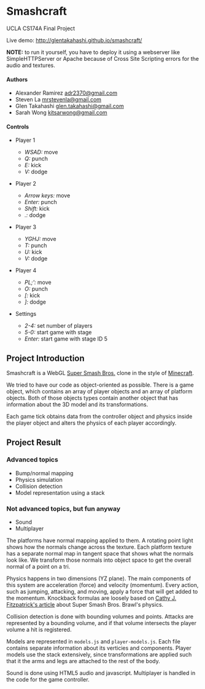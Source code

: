 # Smashcraft

UCLA CS174A Final Project

Live demo: http://glentakahashi.github.io/smashcraft/

**NOTE:** to run it yourself, you have to deploy it using a webserver 
like SimpleHTTPServer or Apache because of Cross Site Scripting errors
for the audio and textures.

#### Authors

*   Alexander Ramirez <adr2370@gmail.com>
*   Steven La <mrstevenla@gmail.com>
*   Glen Takahashi <glen.takahashi@gmail.com>
*   Sarah Wong <kitsarwong@gmail.com>

#### Controls

*   Player 1
    *   *WSAD:* move
    *   *Q:* punch
    *   *E:* kick
    *   *V:* dodge
    
*   Player 2
    *   *Arrow keys:* move
    *   *Enter:* punch
    *   *Shift:* kick
    *   *.:* dodge
    
*   Player 3
    *   *YGHJ:* move
    *   *T:* punch
    *   *U:* kick
    *   *V:* dodge
  
*   Player 4
    *   *PL;':* move
    *   *O:* punch
    *   *[:* kick
    *   *]:* dodge

*   Settings
    *   *2-4:* set number of players
    *   *5-0:* start game with stage
    *   *Enter:* start game with stage ID 5

## Project Introduction

Smashcraft is a WebGL [Super Smash Bros.][1] clone in the style of
[Minecraft][2].

We tried to have our code as object-oriented as possible. There is a game
object, which contains an array of player objects and an array of platform
objects. Both of those objects types contain another object that has information
about the 3D model and its transformations.

Each game tick obtains data from the controller object and physics inside the
player object and alters the physics of each player accordingly.

## Project Result

### Advanced topics

*   Bump/normal mapping
*   Physics simulation
*   Collision detection
*   Model representation using a stack

### Not advanced topics, but fun anyway

*   Sound
*   Multiplayer

The platforms have normal mapping applied to them. A rotating point light shows
how the normals change across the texture. Each platform texture has a separate
normal map in tangent space that shows what the normals look like. We transform
those normals into object space to get the overall normal of a point on a tri.

Physics happens in two dimensions (YZ plane). The main components of this system
are acceleration (force) and velocity (momentum). Every action, such as jumping,
attacking, and moving, apply a force that will get added to the momentum.
Knockback formulas are loosely based on [Cathy J. Fitzpatrick's article][3]
about Super Smash Bros. Brawl's physics.

Collision detection is done with bounding volumes and points. Attacks are
represented by a bounding volume, and if that volume intersects the player
volume a hit is registered.

Models are represented in `models.js` and `player-models.js`. Each file contains
separate information about its verticies and components. Player models use the
stack extensively, since transformations are applied such that it the arms and
legs are attached to the rest of the body.

Sound is done using HTML5 audio and javascript. Multiplayer is handled in the
code for the game controller.

  [1]: http://en.wikipedia.org/wiki/Super_Smash_Bros.
  [2]: http://en.wikipedia.org/wiki/Minecraft
  [3]: https://cathyjf.com/brawl/brawl-dynamics-2009-01-18.pdf
